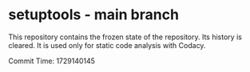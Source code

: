 # setuptools - main branch

This repository contains the frozen state of the repository.
Its history is cleared. It is used only for static code
analysis with Codacy.

Commit Time: 1729140145